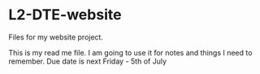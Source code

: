 # L2-DTE-website
Files for my website project.

This is my read me file. I am going to use it for notes and things I need to remember.
Due date is next Friday - 5th of July
